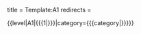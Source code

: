 title = Template:A1
redirects =
>>>>

<includeonly>{{level|A1|{{{1|}}}|category={{{category|}}}}}</includeonly>